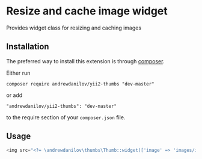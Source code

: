Resize and cache image widget
===========
Provides widget class for resizing and caching images

Installation
------------

The preferred way to install this extension is through [composer](http://getcomposer.org/download/).

Either run

```
composer require andrewdanilov/yii2-thumbs "dev-master"
```

or add

```
"andrewdanilov/yii2-thumbs": "dev-master"
```

to the require section of your `composer.json` file.


Usage
-----

```php
<img src="<?= \andrewdanilov\thumbs\Thumb::widget(['image' => 'images/img.png', 'sizes' => '200x200']) ?>" />
```